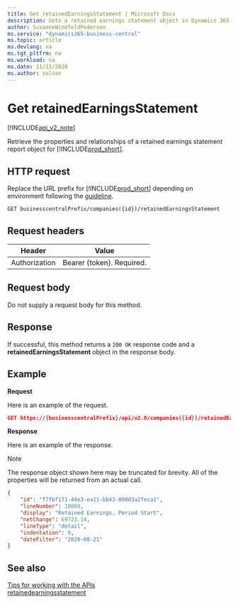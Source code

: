 ```yaml
---
title: Get retainedEarningsStatement | Microsoft Docs
description: Gets a retained earnings statement object in Dynamics 365 Business Central.
author: SusanneWindfeldPedersen
ms.service: "dynamics365-business-central"
ms.topic: article
ms.devlang: na
ms.tgt_pltfrm: na
ms.workload: na
ms.date: 11/11/2020
ms.author: solsen
---
```


# Get retainedEarningsStatement

[!INCLUDE[api_v2_note](../../includes/api_v2_note.md)]

Retrieve the properties and relationships of a retained earnings statement report object for [!INCLUDE[prod_short](../../../includes/prod_short.md)].

## HTTP request
Replace the URL prefix for [!INCLUDE[prod_short](../../../includes/prod_short.md)] depending on environment following the [guideline](../../v2.0/endpoints-apis-for-dynamics.md).
```
GET businesscentralPrefix/companies({id})/retainedEarningsStatement
```

## Request headers

|Header         |Value                     |
|---------------|--------------------------|
|Authorization  |Bearer {token}. Required. |

## Request body
Do not supply a request body for this method.

## Response
If successful, this method returns a ```200 OK``` response code and a **retainedEarningsStatement** object in the response body.

## Example

**Request**

Here is an example of the request.
```json
GET https://{businesscentralPrefix}/api/v2.0/companies({id})/retainedEarningsStatement?$orderby=lineNumber&$filter=dateFilter ge 2019-01-01 and dateFilter le 2020-12-31
```

**Response**

Here is an example of the response. 

> [!NOTE]  
>   The response object shown here may be truncated for brevity. All of the properties will be returned from an actual call.

```json
{
    "id": "f7fbf171-44e3-ea11-bb43-000d3a2feca1",
    "lineNumber": 10000,
    "display": "Retained Earnings, Period Start",
    "netChange": 69723.14,
    "lineType": "detail",
    "indentation": 0,
    "dateFilter": "2020-08-21"
}
```

## See also
[Tips for working with the APIs](../../developer/devenv-connect-apps-tips.md)    
[retainedearningsstatement](../resources/dynamics_retainedearningsstatement.md)    
